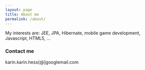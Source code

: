 ```yaml
---
layout: page
title: About me
permalink: /about/
---
```


My interests are: JEE, JPA, Hibernate, mobile game development, Javascript, HTML5, ...

### Contact me

karin.karin.hess{@]googlemail.com
